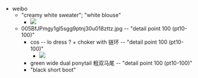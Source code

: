 - weibo
    - "creamy white sweater"; "white blouse"
        - ![](https://firebasestorage.googleapis.com/v0/b/firescript-577a2.appspot.com/o/imgs%2Fapp%2FXELiu-NovaKG%2FQ7oVMr7KNN.jpg?alt=media&token=9d9f53e8-9507-465b-a418-c8e9aa26a591)
    - 005BfJPmgy1gl5sgg9ptnj30u018zttz.jpg -- "detail point 100 (pt10-100)"
        - cos -- lo dress ? + choker with 链环 -- "detail point 100 (pt10-100)"
            - ![](https://firebasestorage.googleapis.com/v0/b/firescript-577a2.appspot.com/o/imgs%2Fapp%2FXELiu-KG%2FIPg2bINPXW.png?alt=media&token=87fcbeb2-4c54-4a47-9af6-ba56344f0fdf)
        - green wide dual ponytail 粗双马尾 -- "detail point 100 (pt10-100)"
        - "black short boot"
